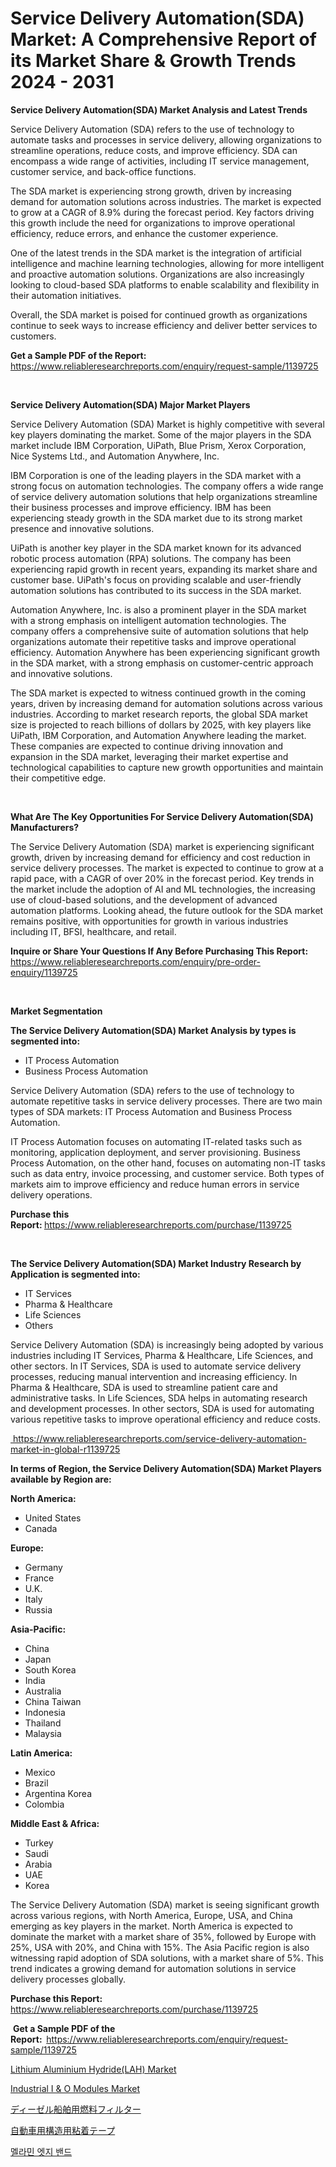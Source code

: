 <p><h1>Service Delivery Automation(SDA) Market: A Comprehensive Report of its Market Share & Growth Trends 2024 - 2031</h1></p><p><strong>Service Delivery Automation(SDA) Market Analysis and Latest Trends</strong></p>
<p><p>Service Delivery Automation (SDA) refers to the use of technology to automate tasks and processes in service delivery, allowing organizations to streamline operations, reduce costs, and improve efficiency. SDA can encompass a wide range of activities, including IT service management, customer service, and back-office functions.</p><p>The SDA market is experiencing strong growth, driven by increasing demand for automation solutions across industries. The market is expected to grow at a CAGR of 8.9% during the forecast period. Key factors driving this growth include the need for organizations to improve operational efficiency, reduce errors, and enhance the customer experience.</p><p>One of the latest trends in the SDA market is the integration of artificial intelligence and machine learning technologies, allowing for more intelligent and proactive automation solutions. Organizations are also increasingly looking to cloud-based SDA platforms to enable scalability and flexibility in their automation initiatives.</p><p>Overall, the SDA market is poised for continued growth as organizations continue to seek ways to increase efficiency and deliver better services to customers.</p></p>
<p><strong>Get a Sample PDF of the Report:&nbsp;</strong> <a href="https://www.reliableresearchreports.com/enquiry/request-sample/1139725">https://www.reliableresearchreports.com/enquiry/request-sample/1139725</a></p>
<p>&nbsp;</p>
<p><strong>Service Delivery Automation(SDA) Major Market Players</strong></p>
<p><p>Service Delivery Automation (SDA) Market is highly competitive with several key players dominating the market. Some of the major players in the SDA market include IBM Corporation, UiPath, Blue Prism, Xerox Corporation, Nice Systems Ltd., and Automation Anywhere, Inc.</p><p>IBM Corporation is one of the leading players in the SDA market with a strong focus on automation technologies. The company offers a wide range of service delivery automation solutions that help organizations streamline their business processes and improve efficiency. IBM has been experiencing steady growth in the SDA market due to its strong market presence and innovative solutions.</p><p>UiPath is another key player in the SDA market known for its advanced robotic process automation (RPA) solutions. The company has been experiencing rapid growth in recent years, expanding its market share and customer base. UiPath's focus on providing scalable and user-friendly automation solutions has contributed to its success in the SDA market.</p><p>Automation Anywhere, Inc. is also a prominent player in the SDA market with a strong emphasis on intelligent automation technologies. The company offers a comprehensive suite of automation solutions that help organizations automate their repetitive tasks and improve operational efficiency. Automation Anywhere has been experiencing significant growth in the SDA market, with a strong emphasis on customer-centric approach and innovative solutions.</p><p>The SDA market is expected to witness continued growth in the coming years, driven by increasing demand for automation solutions across various industries. According to market research reports, the global SDA market size is projected to reach billions of dollars by 2025, with key players like UiPath, IBM Corporation, and Automation Anywhere leading the market. These companies are expected to continue driving innovation and expansion in the SDA market, leveraging their market expertise and technological capabilities to capture new growth opportunities and maintain their competitive edge.</p></p>
<p>&nbsp;</p>
<p><strong>What Are The Key Opportunities For Service Delivery Automation(SDA) Manufacturers?</strong></p>
<p><p>The Service Delivery Automation (SDA) market is experiencing significant growth, driven by increasing demand for efficiency and cost reduction in service delivery processes. The market is expected to continue to grow at a rapid pace, with a CAGR of over 20% in the forecast period. Key trends in the market include the adoption of AI and ML technologies, the increasing use of cloud-based solutions, and the development of advanced automation platforms. Looking ahead, the future outlook for the SDA market remains positive, with opportunities for growth in various industries including IT, BFSI, healthcare, and retail.</p></p>
<p><strong>Inquire or Share Your Questions If Any Before Purchasing This Report:</strong> <a href="https://www.reliableresearchreports.com/enquiry/pre-order-enquiry/1139725">https://www.reliableresearchreports.com/enquiry/pre-order-enquiry/1139725</a></p>
<p>&nbsp;</p>
<p><strong>Market Segmentation</strong></p>
<p><strong>The Service Delivery Automation(SDA) Market Analysis by types is segmented into:</strong></p>
<p><ul><li>IT Process Automation</li><li>Business Process Automation</li></ul></p>
<p><p>Service Delivery Automation (SDA) refers to the use of technology to automate repetitive tasks in service delivery processes. There are two main types of SDA markets: IT Process Automation and Business Process Automation. </p><p>IT Process Automation focuses on automating IT-related tasks such as monitoring, application deployment, and server provisioning. Business Process Automation, on the other hand, focuses on automating non-IT tasks such as data entry, invoice processing, and customer service. Both types of markets aim to improve efficiency and reduce human errors in service delivery operations.</p></p>
<p><strong>Purchase this Report:&nbsp;</strong><a href="https://www.reliableresearchreports.com/purchase/1139725">https://www.reliableresearchreports.com/purchase/1139725</a></p>
<p>&nbsp;</p>
<p><strong>The Service Delivery Automation(SDA) Market Industry Research by Application is segmented into:</strong></p>
<p><ul><li>IT Services</li><li>Pharma & Healthcare</li><li>Life Sciences</li><li>Others</li></ul></p>
<p><p>Service Delivery Automation (SDA) is increasingly being adopted by various industries including IT Services, Pharma & Healthcare, Life Sciences, and other sectors. In IT Services, SDA is used to automate service delivery processes, reducing manual intervention and increasing efficiency. In Pharma & Healthcare, SDA is used to streamline patient care and administrative tasks. In Life Sciences, SDA helps in automating research and development processes. In other sectors, SDA is used for automating various repetitive tasks to improve operational efficiency and reduce costs.</p></p>
<p><a href="https://www.reliableresearchreports.com/service-delivery-automation-market-in-global-r1139725">&nbsp;https://www.reliableresearchreports.com/service-delivery-automation-market-in-global-r1139725</a></p>
<p><strong>In terms of Region, the Service Delivery Automation(SDA) Market Players available by Region are:</strong></p>
<p>
    <p> <strong> North America: </strong>
        <ul>
            <li>United States</li>
            <li>Canada</li>
        </ul>
        </p> 
    <p> <strong> Europe: </strong>
        <ul>
            <li>Germany</li>
            <li>France</li>
            <li>U.K.</li>
            <li>Italy</li>
            <li>Russia</li>
        </ul>
        </p> 
    <p> <strong> Asia-Pacific: </strong>
        <ul>
            <li>China</li>
            <li>Japan</li>
            <li>South Korea</li>
            <li>India</li>
            <li>Australia</li>
            <li>China Taiwan</li>
            <li>Indonesia</li>
            <li>Thailand</li>
            <li>Malaysia</li>
        </ul>
        </p> 
    <p> <strong> Latin America: </strong>
        <ul>
            <li>Mexico</li>
            <li>Brazil</li>
            <li>Argentina Korea</li>
            <li>Colombia</li>
        </ul>
        </p> 
    <p> <strong> Middle East & Africa: </strong>
        <ul>
            <li>Turkey</li>
            <li>Saudi</li>
            <li>Arabia</li>
            <li>UAE</li>
            <li>Korea</li>
        </ul>
    </p>
    </p>
<p><p>The Service Delivery Automation (SDA) market is seeing significant growth across various regions, with North America, Europe, USA, and China emerging as key players in the market. North America is expected to dominate the market with a market share of 35%, followed by Europe with 25%, USA with 20%, and China with 15%. The Asia Pacific region is also witnessing rapid adoption of SDA solutions, with a market share of 5%. This trend indicates a growing demand for automation solutions in service delivery processes globally.</p></p>
<p><strong>Purchase this Report: </strong><a href="https://www.reliableresearchreports.com/purchase/1139725">https://www.reliableresearchreports.com/purchase/1139725</a></p>
<p>&nbsp;<strong>Get a Sample PDF of the Report:&nbsp;&nbsp;</strong><a href="https://www.reliableresearchreports.com/enquiry/request-sample/1139725">https://www.reliableresearchreports.com/enquiry/request-sample/1139725</a></p>
<p><strong></strong></p>
<p><p><a href="https://github.com/changoleonlaverguenzanoexiste/Market-Research-Report-List-3/blob/main/lithium-aluminium-hydridelah-market.md">Lithium Aluminium Hydride(LAH) Market</a></p><p><a href="https://issuu.com/reportprime-2/docs/industrial-i-o-modules-market-size-2030.pptx">Industrial I & O Modules Market</a></p><p><a href="https://github.com/one-cool-chick/Market-Research-Report-List-1/blob/main/6392113107689.md">ディーゼル船舶用燃料フィルター</a></p><p><a href="https://medium.com/@juliafadel1922/%E8%87%AA%E5%8B%95%E8%BB%8A%E7%94%A8%E6%A7%8B%E9%80%A0%E7%94%A8%E6%8E%A5%E7%9D%80%E3%83%86%E3%83%BC%E3%83%97%E5%B8%82%E5%A0%B4%E3%81%AF-%E5%B8%82%E5%A0%B4%E3%82%B7%E3%82%A7%E3%82%A2-%E3%82%B5%E3%82%A4%E3%82%BA-%E3%81%8A%E3%82%88%E3%81%B32031%E5%B9%B4%E3%81%BE%E3%81%A7%E3%81%AE%E4%BA%88%E6%B8%AC%E3%81%AB%E7%84%A6%E7%82%B9%E3%82%92%E5%BD%93%E3%81%A6%E3%81%A6%E3%81%84%E3%81%BE%E3%81%99-91848a1ec12c">自動車用構造用粘着テープ</a></p><p><a href="https://medium.com/@munchkin678568/%EB%A9%9C%EB%9D%BC%EB%AF%BC-%EC%97%A3%EC%A7%80-%EB%B0%B4%EB%93%9C-%EC%8B%9C%EC%9E%A5-%EC%84%B1%EA%B3%B5%EC%A0%81%EC%9D%B8-%EB%B9%84%EC%A6%88%EB%8B%88%EC%8A%A4-%EC%A0%84%EB%9E%B5%EC%9D%98-%EC%97%B4%EC%87%A0-%EC%98%88%EC%B8%A1-2031%EB%85%84%EA%B9%8C%EC%A7%80-6158feca2732">멜라민 엣지 밴드</a></p></p>